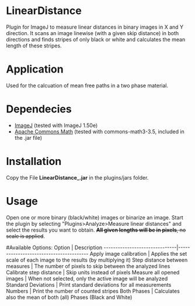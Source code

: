 # LinearDistance
Plugin for ImageJ to measure linear distances in binary images in X and Y direction.
It scans an image linewise (with a given skip distance) in both directions and finds stripes of only black or white and calculates the mean length of these stripes. 

# Application
Used for the calcuation of mean free paths in a two phase material.

# Dependecies
* [ImageJ](http://rsb.info.nih.gov/ij/) (tested with ImageJ 1.50e)
* [Apache Commons Math](https://commons.apache.org/proper/commons-math/) (tested with commons-math3-3.5, included in the .jar file)

# Installation
Copy the File **LinearDistance_.jar** in the plugins/jars folder. 

# Usage
Open one or more binary (black/white) images or binarize an image. Start the plugin by selecting "Plugins>Analyze>Measure linear distances" and select the results you want to obtain. ~~**All given lengths will be in pixels**, no scale is applied~~.

#Available Options:
Option                         |  Description
-------------------------------|----------------------------------------
Apply image calibration        | Applies the set scale of each image to the results (by multiplying it)
Step distance between measures | The number of pixels to skip between the analyzed lines
Calibrate step distance        | Skip units instead of pixels
Measure all opened images      | When not selected, only the active image will be analyzed
Standard Deviations            | Print standard deviations for all measurements
Numbers                        | Print the number of counted stripes
Both Phases                    | Calculates also the mean of both (all) Phases (Black and White)

